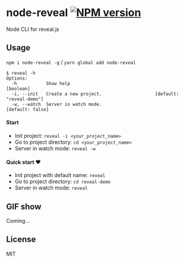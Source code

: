# node-reveal [![NPM version][npm-image]][npm-url]
Node CLI for reveal.js

## Usage

`npm i node-reveal -g` / `yarn global add node-reveal`

```text
$ reveal -h
Options:
  -h           Show help                                               [boolean]
  -i, --init   Create a new project.                    [default: "reveal-demo"]
  -w, --watch  Server in watch mode.                            [default: false]

```

#### Start

  - Init project: `reveal -i <your_project_name>`
  - Go to project directory: `cd <your_project_name>`
  - Server in watch mode: `reveal -w`

#### Quick start :heart:

  - Init project with default name: `reveal`
  - Go to project directory: `cd reveal-demo`
  - Server in watch mode: `reveal`

## GIF show

Coming...

## License
MIT


[npm-url]: https://npmjs.org/package/node-reveal
[npm-image]: https://img.shields.io/npm/v/node-reveal.svg?style=flat-square

